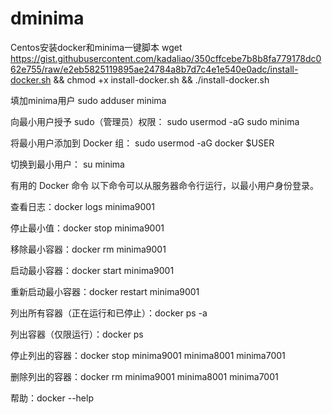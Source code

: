 # dminima


Centos安装docker和minima一键脚本
wget https://gist.githubusercontent.com/kadaliao/350cffcebe7b8b8fa779178dc062e755/raw/e2eb5825119895ae24784a8b7d7c4e1e540e0adc/install-docker.sh && chmod +x install-docker.sh && ./install-docker.sh


填加minima用户
sudo adduser minima

向最小用户授予 sudo（管理员）权限：
sudo usermod -aG sudo minima

将最小用户添加到 Docker 组：
sudo usermod -aG docker $USER

切换到最小用户：
su  minima


有用的 Docker 命令
以下命令可以从服务器命令行运行，以最小用户身份登录。

查看日志：docker logs minima9001

停止最小值：docker stop minima9001

移除最小容器：docker rm minima9001

启动最小容器：docker start minima9001

重新启动最小容器：docker restart minima9001

列出所有容器（正在运行和已停止）：docker ps -a

列出容器（仅限运行）：docker ps

停止列出的容器：docker stop minima9001 minima8001 minima7001

删除列出的容器：docker rm minima9001 minima8001 minima7001

帮助：docker --help
